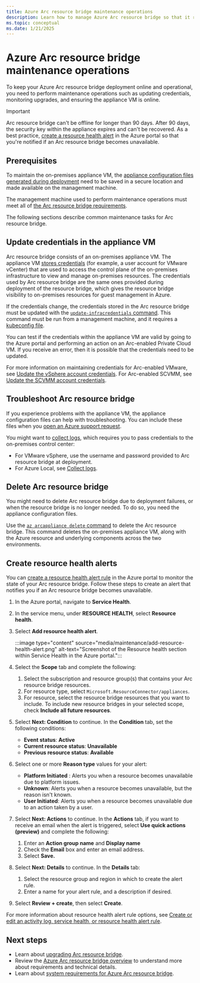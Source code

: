 ```yaml
---
title: Azure Arc resource bridge maintenance operations
description: Learn how to manage Azure Arc resource bridge so that it remains online and operational.
ms.topic: conceptual
ms.date: 1/21/2025
---
```


# Azure Arc resource bridge maintenance operations

To keep your Azure Arc resource bridge deployment online and operational, you need to perform maintenance operations such as updating credentials, monitoring upgrades, and ensuring the appliance VM is online.

> [!IMPORTANT]
> Arc resource bridge can't be offline for longer than 90 days. After 90 days, the security key within the appliance expires and can't be recovered. As a best practice, [create a resource health alert](#create-resource-health-alerts) in the Azure portal so that you're notified if an Arc resource bridge becomes unavailable.

## Prerequisites

To maintain the on-premises appliance VM, the [appliance configuration files generated during deployment](deploy-cli.md#az-arcappliance-createconfig) need to be saved in a secure location and made available on the management machine.

The management machine used to perform maintenance operations must meet all of [the Arc resource bridge requirements](system-requirements.md).  

The following sections describe common maintenance tasks for Arc resource bridge.

## Update credentials in the appliance VM

Arc resource bridge consists of an on-premises appliance VM. The appliance VM [stores credentials](system-requirements.md#user-account-and-credentials) (for example, a user account for VMware vCenter) that are used to access the control plane of the on-premises infrastructure to view and manage on-premises resources. The credentials used by Arc resource bridge are the same ones provided during deployment of the resource bridge, which gives the resource bridge visibility to on-premises resources for guest management in Azure.

If the credentials change, the credentials stored in the Arc resource bridge must be updated with the [`update-infracredentials` command](/cli/azure/arcappliance/update-infracredentials). This command must be run from a management machine, and it requires a [kubeconfig file](system-requirements.md#kubeconfig).

You can test if the credentials within the appliance VM are valid by going to the Azure portal and performing an action on an Arc-enabled Private Cloud VM. If you receive an error, then it is possible that the credentials need to be updated.

For more information on maintaining credentials for Arc-enabled VMware, see [Update the vSphere account credentials](../vmware-vsphere/administer-arc-vmware.md#updating-the-vsphere-account-credentials-using-a-new-password-or-a-new-vsphere-account-after-onboarding). For Arc-enabled SCVMM, see [Update the SCVMM account credentials](../system-center-virtual-machine-manager/administer-arc-scvmm.md).

## Troubleshoot Arc resource bridge

If you experience problems with the appliance VM, the appliance configuration files can help with troubleshooting. You can include these files when you [open an Azure support request](../../azure-portal/supportability/how-to-create-azure-support-request.md).

You might want to [collect logs](/cli/azure/arcappliance/logs#az-arcappliance-logs-vmware), which requires you to pass credentials to the on-premises control center:

- For VMware vSphere, use the username and password provided to Arc resource bridge at deployment.
- For Azure Local, see [Collect logs](/azure/azure-local/manage/collect-logs).

## Delete Arc resource bridge

You might need to delete Arc resource bridge due to deployment failures, or when the resource bridge is no longer needed. To do so, you need the appliance configuration files.

Use the [`az arcappliance delete` command](deploy-cli.md#az-arcappliance-delete) to delete the Arc resource bridge. This command deletes the on-premises appliance VM, along with the Azure resource and underlying components across the two environments.

## Create resource health alerts

You can [create a resource health alert rule](/azure/service-health/resource-health-alert-monitor-guide) in the Azure portal to monitor the state of your Arc resource bridge. Follow these steps to create an alert that notifies you if an Arc resource bridge becomes unavailable.

1. In the Azure portal, navigate to **Service Health**.
1. In the service menu, under **RESOURCE HEALTH**, select **Resource health**.
1. Select **Add resource health alert**.

   :::image type="content" source="media/maintenance/add-resource-health-alert.png" alt-text="Screenshot of the Resource health section within Service Health in the Azure portal.":::

1. Select the **Scope** tab and complete the following:

   1. Select the subscription and resource group(s) that contains your Arc resource bridge resources.
   1. For resource type, select `Microsoft.ResourceConnector/appliances`.
   1. For resource, select the resource bridge resources that you want to include. To include new resource bridges in your selected scope, check **Include all future resources**.

1. Select **Next: Condition** to continue. In the **Condition** tab, set the following conditions:

   - **Event status**: **Active**
   - **Current resource status**: **Unavailable**
   - **Previous resource status**: **Available**

1. Select one or more **Reason type** values for your alert:

   - **Platform Initiated** : Alerts you when a resource becomes unavailable due to platform issues.
   - **Unknown**: Alerts you when a resource becomes unavailable, but the reason isn't known.
   - **User Initiated**: Alerts you when a resource becomes unavailable due to an action taken by a user.

1. Select **Next: Actions** to continue. In the **Actions** tab, if you want to receive an email when the alert is triggered, select **Use quick actions (preview)** and complete the following:

   1. Enter an **Action group name** and **Display name**
   1. Check the **Email** box and enter an email address.
   1. Select **Save.**

1. Select **Next: Details** to continue. In the **Details** tab:

   1. Select the resource group and region in which to create the alert rule.
   1. Enter a name for your alert rule, and a description if desired.

1. Select **Review + create**, then select **Create**.

For more information about resource health alert rule options, see [Create or edit an activity log, service health, or resource health alert rule](/azure/azure-monitor/alerts/alerts-create-activity-log-alert-rule?tabs=resource-health).

## Next steps

- Learn about [upgrading Arc resource bridge](upgrade.md).
- Review the [Azure Arc resource bridge overview](overview.md) to understand more about requirements and technical details.
- Learn about [system requirements for Azure Arc resource bridge](system-requirements.md).
